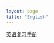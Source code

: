 ```yaml
---
layout: page
title: "English"
---
```


[英语复习手册](https://github.com/dingwenchao-cmky/dingwenchao-cmky.github.io/blob/master/English/EnglishLearn.pdf)

